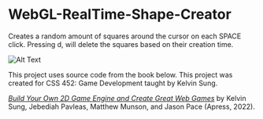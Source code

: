 # WebGL-RealTime-Shape-Creator
Creates a random amount of squares around the cursor on each SPACE click. Pressing d, will delete the squares based on their creation time.

![Alt Text](https://media.giphy.com/media/v1.Y2lkPTc5MGI3NjExY2M4ODA2ZmYzNTZhMmQzMmMwMGVlMDFhYzAwM2Q2OTcwZjk0YWRlNiZjdD1n/9SjeNZiUY8ZQq0hnqh/giphy.gif)

This project uses source code from the book below. This project was created for CSS 452: Game Development taught by Kelvin Sung.

[*Build Your Own 2D Game Engine and Create Great Web Games*](https://link.springer.com/book/10.1007/978-1-4842-7377-7) by Kelvin Sung, Jebediah Pavleas, Matthew Munson, and Jason Pace (Apress, 2022).
